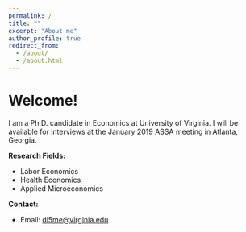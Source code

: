```yaml
---
permalink: /
title: ""
excerpt: "About me"
author_profile: true
redirect_from: 
  - /about/
  - /about.html
---
```


# Welcome!

I am a Ph.D. candidate in Economics at University of Virginia. I will be available for interviews at the January 2019 ASSA meeting in Atlanta, Georgia.

**Research Fields:**
  - Labor Economics
  - Health Economics
  - Applied Microeconomics

**Contact:**
 - Email: dl5me@virginia.edu
